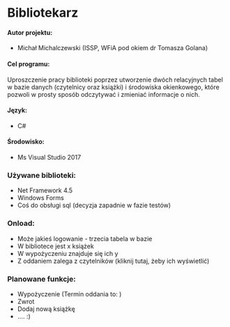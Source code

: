 # Bibliotekarz

#### Autor projektu:
* Michał Michalczewski (ISSP, WFiA pod okiem dr Tomasza Golana)

#### Cel programu:
Uproszczenie pracy biblioteki poprzez utworzenie dwóch relacyjnych tabel w bazie danych (czytelnicy oraz książki) i środowiska okienkowego, które pozwoli w prosty sposób odczytywać i zmieniać informacje o nich.

#### Język:
* C#

#### Środowisko:
* Ms Visual Studio 2017

### Używane biblioteki:
* Net Framework 4.5
* Windows Forms
* Coś do obsługi sql (decyzja zapadnie w fazie testów)

### Onload:
* Może jakieś logowanie - trzecia tabela w bazie
* W bibliotece jest x książek
* W wypożyczeniu znajduje się ich y
* Z oddaniem zalega z czytelników (kliknij tutaj, żeby ich wyświetlić)

### Planowane funkcje:
* Wypożyczenie (Termin oddania to: )
* Zwrot
* Dodaj nową książkę
* .... :)
